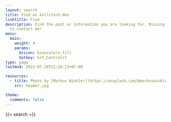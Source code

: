 ```yaml
---
layout: search
title: Find on kollitsch.dev
linktitle: Find
description: Find the post or information you are looking for. Missing something? Feel free
  to contact me!
menu:
  main:
    weight: 4
    params:
      bsicon: binoculars-fill
      hotkey: k+f,Control+f
type: page
lastmod: 2022-07-28T21:20:13+07:00

resources:
  - title: Photo by [Markus Winkler](https://unsplash.com/@markuswinkler) via [Unsplash](https://unsplash.com/)
    src: header.jpg

theme:
  comments: false
---
```


{{< search >}}
